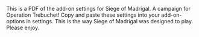 This is a PDF of the add-on settings for Siege of Madrigal. A campaign for Operation Trebuchet! Copy and paste these settings into your 
add-on-options in settings. This is the way Siege of Madrigal was designed to play. Please enjoy.
